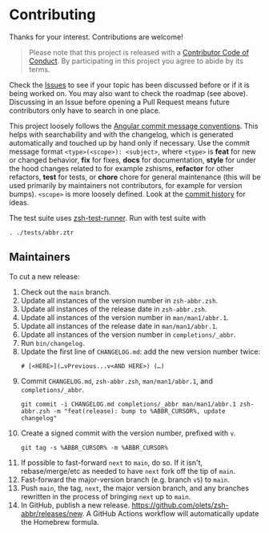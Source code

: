 # Contributing

Thanks for your interest. Contributions are welcome!

> Please note that this project is released with a [Contributor Code of Conduct](CODE_OF_CONDUCT.md). By participating in this project you agree to abide by its terms.

Check the [Issues](https://github.com/olets/zsh-abbr/issues) to see if your topic has been discussed before or if it is being worked on. You may also want to check the roadmap (see above). Discussing in an Issue before opening a Pull Request means future contributors only have to search in one place.

This project loosely follows the [Angular commit message conventions](https://docs.google.com/document/d/1QrDFcIiPjSLDn3EL15IJygNPiHORgU1_OOAqWjiDU5Y/edit). This helps with searchability and with the changelog, which is generated automatically and touched up by hand only if necessary. Use the commit message format `<type>(<scope>): <subject>`, where `<type>` is **feat** for new or changed behavior, **fix** for fixes, **docs** for documentation, **style** for under the hood changes related to for example zshisms, **refactor** for other refactors, **test** for tests, or **chore** chore for general maintenance (this will be used primarily by maintainers not contributors, for example for version bumps). `<scope>` is more loosely defined. Look at the [commit history](https://github.com/olets/zsh-abbr/commits/master) for ideas.

The test suite uses [zsh-test-runner](https://github.com/olets/zsh-test-runner). Run with test suite with

```shell
. ./tests/abbr.ztr
```

## Maintainers

To cut a new release:

1. Check out the `main` branch.
1. Update all instances of the version number in `zsh-abbr.zsh`.
1. Update all instances of the release date in `zsh-abbr.zsh`.
1. Update all instances of the version number in `man/man1/abbr.1`.
1. Update all instances of the release date in `man/man1/abbr.1`.
1. Update all instances of the version number in `completions/_abbr`.
1. Run `bin/changelog`.
1. Update the first line of `CHANGELOG.md`: add the new version number twice:
    ```
    # [<HERE>](…vPrevious...v<AND HERE>) (…)
    ```
1. Commit `CHANGELOG.md`, `zsh-abbr.zsh`, `man/man1/abbr.1`, and `completions/_abbr`.
    ```shell
    git commit -i CHANGELOG.md completions/_abbr man/man1/abbr.1 zsh-abbr.zsh -m "feat(release): bump to %ABBR_CURSOR%, update changelog"
    ```
1. Create a signed commit with the version number, prefixed with `v`.
    ```shell
    git tag -s %ABBR_CURSOR% -m %ABBR_CURSOR%
    ```
1. If possible to fast-forward `next` to `main`, do so. If it isn't, rebase/merge/etc as needed to have `next` fork off the tip of `main`.
1. Fast-forward the major-version branch (e.g. branch `v5`) to `main`.
1. Push `main`, the tag, `next`, the major version branch, and any branches rewritten in the process of bringing `next` up to `main`.
1. In GitHub, publish a new release. https://github.com/olets/zsh-abbr/releases/new. A GitHub Actions workflow will automatically update the Homebrew formula.
